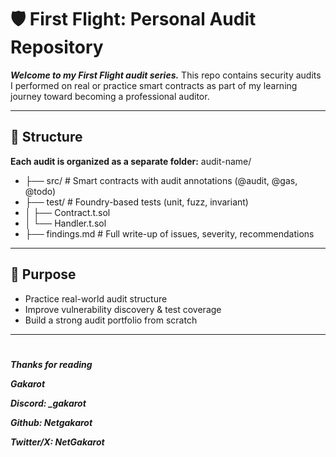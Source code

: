 # 🛡️ First Flight: Personal Audit Repository

***Welcome to my First Flight audit series.***
This repo contains security audits I performed on real or practice smart contracts as part of my learning journey toward becoming a professional auditor.

---

## 📂 Structure

**Each audit is organized as a separate folder:**
audit-name/
- ├── src/ # Smart contracts with audit annotations (@audit, @gas, @todo)
- ├── test/ # Foundry-based tests (unit, fuzz, invariant)
- │ ├── Contract.t.sol
- │ └── Handler.t.sol
- ├── findings.md # Full write-up of issues, severity, recommendations

---

## 🚀 Purpose

- Practice real-world audit structure
- Improve vulnerability discovery & test coverage
- Build a strong audit portfolio from scratch

---
#
***Thanks for reading***

***Gakarot***

***Discord: _gakarot***

***Github: Netgakarot***

***Twitter/X: NetGakarot***





